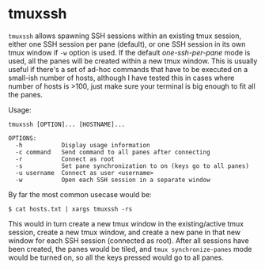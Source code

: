 # tmuxssh

`tmuxssh` allows spawning SSH sessions within an existing tmux session, either one SSH session per pane (default), or one SSH session in its own tmux window if `-w` option is used. If the default *one-ssh-per-pane* mode is used, all the panes will be created within a new tmux window. This is usually useful if there's a set of ad-hoc commands that have to be executed on a small-ish number of hosts, although I have tested this in cases where number of hosts is >100, just make sure your terminal is big enough to fit all the panes.

Usage:
```
tmuxssh [OPTION]... [HOSTNAME]...

OPTIONS:
  -h           Display usage information
  -c command   Send command to all panes after connecting
  -r           Connect as root
  -s           Set pane synchronization to on (keys go to all panes)
  -u username  Connect as user <username>
  -w           Open each SSH session in a separate window
```
By far the most common usecase would be:
 ```
$ cat hosts.txt | xargs tmuxssh -rs
```
This would in turn create a new tmux window in the existing/active tmux session, create a new tmux window, and create a new pane in that new window for each SSH session (connected as root). After all sessions have been created, the panes would be tiled, and `tmux synchronize-panes` mode would be turned on, so all the keys pressed would go to all panes.
